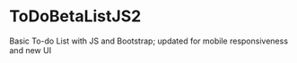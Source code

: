 # ToDoBetaListJS2
Basic To-do List with JS and Bootstrap; updated for mobile responsiveness and new UI
